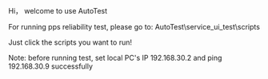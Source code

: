 Hi， welcome to use AutoTest

For running pps reliability test, please go to:
AutoTest\service_ui_test\scripts

Just click the scripts you want to run!

Note: before running test, set local PC's IP 192.168.30.2 and ping 192.168.30.9 successfully